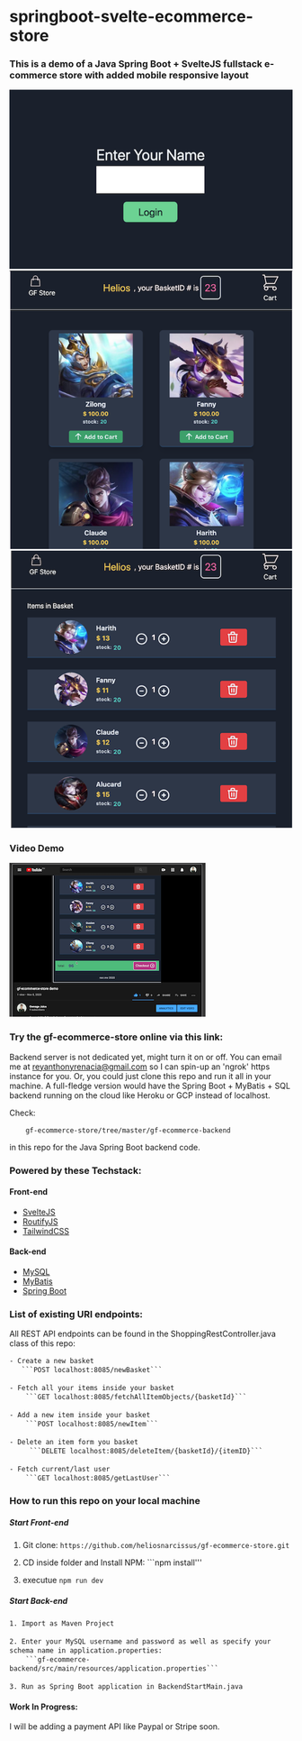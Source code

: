 # springboot-svelte-ecommerce-store
### This is a demo of a Java Spring Boot + SvelteJS fullstack e-commerce store with added mobile responsive layout
![login page](./public/static/images/login.png)
![shop view](./public/static/images/shop.png)
![shopping cart](./public/static/images/mybasket.png)

### Video Demo
[![youtube](./public/static/images/youtube.png)](https://www.youtube.com/watch?v=gKTPasRWe2g&ab_channel=OwnageJuice)      

### Try the gf-ecommerce-store online via this link:

Backend server is not dedicated yet, might turn it on or off. You can email me at reyanthonyrenacia@gmail.com so I can spin-up an 'ngrok' https instance for you. Or, you could just clone this repo and run it all in your machine.
A full-fledge version would have the Spring Boot + MyBatis + SQL backend running on the cloud like Heroku or GCP
instead of localhost.

Check:

        gf-ecommerce-store/tree/master/gf-ecommerce-backend
in this repo for the Java Spring Boot backend code.
### Powered by these Techstack:
#### Front-end
- [SvelteJS](https://github.com/sveltejs/template)
- [RoutifyJS](https://routify.dev/guide/installation/install-to-existing-project)
- [TailwindCSS](https://dev.to/inalbant/a-simpler-way-to-add-tailwindcss-to-your-svelte-project-11ja)
#### Back-end
- [MySQL](https://www.mysql.com/)
- [MyBatis](https://blog.mybatis.org/)
- [Spring Boot](https://docs.spring.io/spring-boot/docs/current/reference/htmlsingle)

### List of existing URI endpoints:
All REST API endpoints can be found in the ShoppingRestController.java class of this repo:

    - Create a new basket
       ```POST localhost:8085/newBasket```
        
    - Fetch all your items inside your basket
        ```GET localhost:8085/fetchAllItemObjects/{basketId}```
        
    - Add a new item inside your basket
        ```POST localhost:8085/newItem```
        
    - Delete an item form you basket
         ```DELETE localhost:8085/deleteItem/{basketId}/{itemID}```
         
    - Fetch current/last user
        ```GET localhost:8085/getLastUser```
        
### How to run this repo on your local machine
##### Start Front-end
1. Git clone:
        ```https://github.com/heliosnarcissus/gf-ecommerce-store.git```
    
2. CD inside folder and Install NPM:
        ```npm install'''
        
3. executue ```npm run dev```
##### Start Back-end
    1. Import as Maven Project

    2. Enter your MySQL username and password as well as specify your schema name in application.properties:
        ```gf-ecommerce-backend/src/main/resources/application.properties```
    
    3. Run as Spring Boot application in BackendStartMain.java
          
#### Work In Progress:
 I will be adding a payment API like Paypal or Stripe soon.

